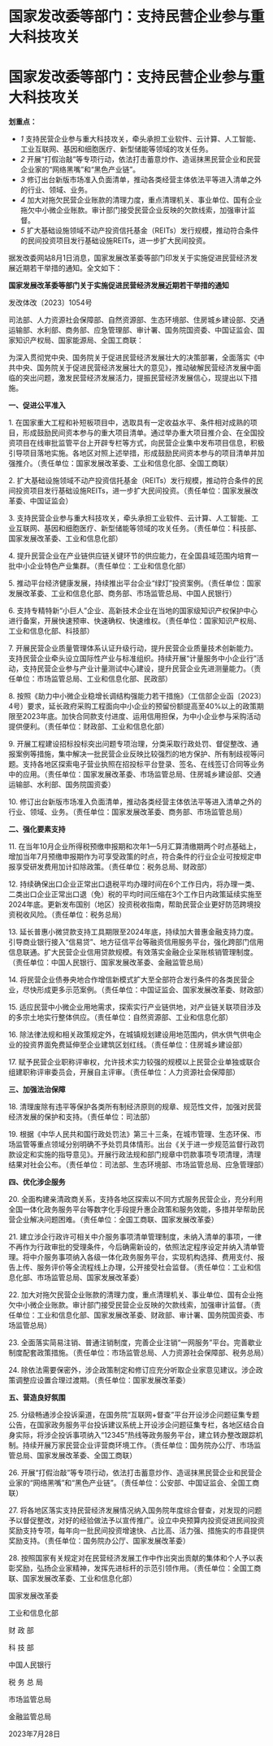# 国家发改委等部门：支持民营企业参与重大科技攻关

# 国家发改委等部门：支持民营企业参与重大科技攻关

**划重点：**

  * _1_ 支持民营企业参与重大科技攻关，牵头承担工业软件、云计算、人工智能、工业互联网、基因和细胞医疗、新型储能等领域的攻关任务。
  * _2_ 开展“打假治敲”等专项行动，依法打击蓄意炒作、造谣抹黑民营企业和民营企业家的“网络黑嘴”和“黑色产业链”。
  * _3_ 修订出台新版市场准入负面清单，推动各类经营主体依法平等进入清单之外的行业、领域、业务。
  * _4_ 加大对拖欠民营企业账款的清理力度，重点清理机关、事业单位、国有企业拖欠中小微企业账款。审计部门接受民营企业反映的欠款线索，加强审计监督。
  * _5_ 扩大基础设施领域不动产投资信托基金（REITs）发行规模，推动符合条件的民间投资项目发行基础设施REITs，进一步扩大民间投资。

据发改委网站8月1日消息，国家发展改革委等部门印发关于实施促进民营经济发展近期若干举措的通知。全文如下：

**国家发展改革委等部门关于实施促进民营经济发展近期若干举措的通知**

发改体改〔2023〕1054号

司法部、人力资源社会保障部、自然资源部、生态环境部、住房城乡建设部、交通运输部、水利部、商务部、应急管理部、审计署、国务院国资委、中国证监会、国家知识产权局、国家能源局、全国工商联：

为深入贯彻党中央、国务院关于促进民营经济发展壮大的决策部署，全面落实《中共中央、国务院关于促进民营经济发展壮大的意见》，推动破解民营经济发展中面临的突出问题，激发民营经济发展活力，提振民营经济发展信心，现提出以下措施。

**一、促进公平准入**

1\.
在国家重大工程和补短板项目中，选取具有一定收益水平、条件相对成熟的项目，形成鼓励民间资本参与的重大项目清单。通过举办重大项目推介会、在全国投资项目在线审批监管平台上开辟专栏等方式，向民营企业集中发布项目信息，积极引导项目落地实施。各地区对照上述举措，形成鼓励民间资本参与的项目清单并加强推介。（责任单位：国家发展改革委、工业和信息化部、全国工商联）

2\.
扩大基础设施领域不动产投资信托基金（REITs）发行规模，推动符合条件的民间投资项目发行基础设施REITs，进一步扩大民间投资。（责任单位：国家发展改革委、中国证监会）

3\.
支持民营企业参与重大科技攻关，牵头承担工业软件、云计算、人工智能、工业互联网、基因和细胞医疗、新型储能等领域的攻关任务。（责任单位：科技部、国家发展改革委、工业和信息化部）

4\. 提升民营企业在产业链供应链关键环节的供应能力，在全国县域范围内培育一批中小企业特色产业集群。（责任单位：工业和信息化部）

5\. 推动平台经济健康发展，持续推出平台企业“绿灯”投资案例。（责任单位：国家发展改革委、工业和信息化部、商务部、市场监管总局、中国人民银行）

6\.
支持专精特新“小巨人”企业、高新技术企业在当地的国家级知识产权保护中心进行备案，开展快速预审、快速确权、快速维权。（责任单位：国家知识产权局、工业和信息化部、科技部）

7\.
开展民营企业质量管理体系认证升级行动，提升民营企业质量技术创新能力。支持民营企业牵头设立国际性产业与标准组织。持续开展“计量服务中小企业行”活动，支持民营企业参与产业计量测试中心建设，提升民营企业先进测量能力。（责任单位：市场监管总局、工业和信息化部、民政部）

8\.
按照《助力中小微企业稳增长调结构强能力若干措施》（工信部企业函〔2023〕4号）要求，延长政府采购工程面向中小企业的预留份额提高至40%以上的政策期限至2023年底。加快合同款支付进度、运用信用担保，为中小企业参与采购活动提供便利。（责任单位：财政部、工业和信息化部）

9\.
开展工程建设招标投标突出问题专项治理，分类采取行政处罚、督促整改、通报案例等措施，集中解决一批民营企业反映比较强烈的地方保护、所有制歧视等问题。支持各地区探索电子营业执照在招投标平台登录、签名、在线签订合同等业务中的应用。（责任单位：国家发展改革委、市场监管总局、住房城乡建设部、交通运输部、水利部、国务院国资委）

10\. 修订出台新版市场准入负面清单，推动各类经营主体依法平等进入清单之外的行业、领域、业务。（责任单位：国家发展改革委、商务部、市场监管总局）

**二、强化要素支持**

11\.
在当年10月企业所得税预缴申报期和次年1—5月汇算清缴期两个时点基础上，增加当年7月预缴申报期作为可享受政策的时点，符合条件的行业企业可按规定申报享受研发费用加计扣除政策。（责任单位：税务总局、财政部）

12\.
持续确保出口企业正常出口退税平均办理时间在6个工作日内，将办理一类、二类出口企业正常出口退（免）税的平均时间压缩在3个工作日内政策延续实施至2024年底。更新发布国别（地区）投资税收指南，帮助民营企业更好防范跨境投资税收风险。（责任单位：税务总局）

13\.
延长普惠小微贷款支持工具期限至2024年底，持续加大普惠金融支持力度。引导商业银行接入“信易贷”、地方征信平台等融资信用服务平台，强化跨部门信用信息联通。扩大民营企业信用贷款规模。有效落实金融企业呆账核销管理制度。（责任单位：中国人民银行、国家发展改革委、金融监管总局）

14\. 将民营企业债券央地合作增信新模式扩大至全部符合发行条件的各类民营企业，尽快形成更多示范案例。（责任单位：中国证监会、国家发展改革委、财政部）

15\. 适应民营中小微企业用地需求，探索实行产业链供地，对产业链关联项目涉及的多宗土地实行整体供应。（责任单位：自然资源部、工业和信息化部）

16\. 除法律法规和相关政策规定外，在城镇规划建设用地范围内，供水供气供电企业的投资界面免费延伸至企业建筑区划红线。（责任单位：住房城乡建设部）

17\. 赋予民营企业职称评审权，允许技术实力较强的规模以上民营企业单独或联合组建职称评审委员会，开展自主评审。（责任单位：人力资源社会保障部）

**三、加强法治保障**

18\. 清理废除有违平等保护各类所有制经济原则的规章、规范性文件，加强对民营经济发展的保护和支持。（责任单位：司法部）

19\.
根据《中华人民共和国行政处罚法》第三十三条，在城市管理、生态环保、市场监管等重点领域分别明确不予处罚具体情形。出台《关于进一步规范监督行政罚款设定和实施的指导意见》。开展行政法规和部门规章中罚款事项专项清理，清理结果对社会公布。（责任单位：司法部、生态环境部、市场监管总局、应急管理部）

**四、优化涉企服务**

20\.
全面构建亲清政商关系，支持各地区探索以不同方式服务民营企业，充分利用全国一体化政务服务平台等数字化手段提升惠企政策和服务效能，多措并举帮助民营企业解决问题困难。（责任单位：全国工商联、国家发展改革委）

21\.
建立涉企行政许可相关中介服务事项清单管理制度，未纳入清单的事项，一律不再作为行政审批的受理条件，今后确需新设的，依照法定程序设定并纳入清单管理。将中介服务事项纳入各级一体化政务服务平台，实现机构选择、费用支付、报告上传、服务评价等全流程线上办理，公开接受社会监督。（责任单位：工业和信息化部、市场监管总局、国家发展改革委）

22\.
加大对拖欠民营企业账款的清理力度，重点清理机关、事业单位、国有企业拖欠中小微企业账款。审计部门接受民营企业反映的欠款线索，加强审计监督。（责任单位：工业和信息化部、国家发展改革委、财政部、审计署、国务院国资委、市场监管总局）

23\. 全面落实简易注销、普通注销制度，完善企业注销“一网服务”平台。完善歇业制度配套政策措施。（责任单位：市场监管总局、人力资源社会保障部、税务总局）

24\. 除依法需要保密外，涉企政策制定和修订应充分听取企业家意见建议。涉企政策调整应设置合理过渡期。（责任单位：国家发展改革委）

**五、营造良好氛围**

25\.
分级畅通涉企投诉渠道，在国务院“互联网+督查”平台开设涉企问题征集专题公告，在国家政务服务平台投诉建议系统上开设涉企问题征集专栏，各地区结合自身实际，将涉企投诉事项纳入“12345”热线等政务服务平台，建立转办整改跟踪机制。持续开展万家民营企业评营商环境工作。（责任单位：国务院办公厅、市场监管总局、国家发展改革委、全国工商联）

26\.
开展“打假治敲”等专项行动，依法打击蓄意炒作、造谣抹黑民营企业和民营企业家的“网络黑嘴”和“黑色产业链”。（责任单位：公安部、中国证监会、全国工商联）

27\.
将各地区落实支持民营经济发展情况纳入国务院年度综合督查，对发现的问题予以督促整改，对好的经验做法予以宣传推广。设立中央预算内投资促进民间投资奖励支持专项，每年向一批民间投资增速快、占比高、活力强、措施实的市县提供奖励支持。（责任单位：国务院办公厅、国家发展改革委）

28\.
按照国家有关规定对在民营经济发展工作中作出突出贡献的集体和个人予以表彰奖励，弘扬企业家精神，发挥先进标杆的示范引领作用。（责任单位：全国工商联、国家发展改革委、工业和信息化部）

国家发展改革委

工业和信息化部

财 政 部

科 技 部

中国人民银行

税 务 总 局

市场监管总局

金融监管总局

2023年7月28日

